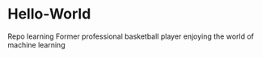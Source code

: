 # Hello-World
Repo learning
Former professional basketball player enjoying the world of machine learning 
